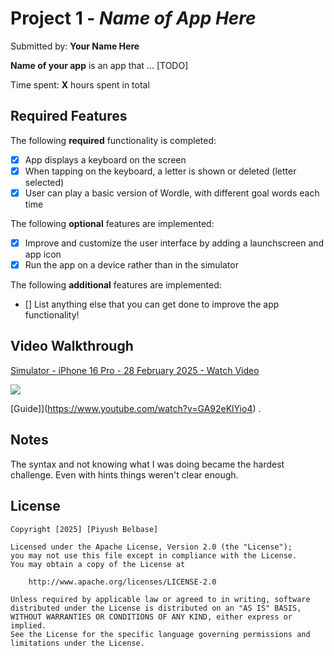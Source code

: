 # Project 1 - *Name of App Here*

Submitted by: **Your Name Here**

**Name of your app** is an app that ... [TODO] 

Time spent: **X** hours spent in total

## Required Features

The following **required** functionality is completed:

- [X] App displays a keyboard on the screen
- [X] When tapping on the keyboard, a letter is shown or deleted (letter selected)
- [X] User can play a basic version of Wordle, with different goal words each time

The following **optional** features are implemented:

- [X] Improve and customize the user interface by adding a launchscreen and app icon
- [X] Run the app on a device rather than in the simulator

The following **additional** features are implemented:

- [] List anything else that you can get done to improve the app functionality!

## Video Walkthrough 
<div>
    <a href="https://www.loom.com/share/9e1aa296baf74b14a4bad036f69eb9ee">
      <p>Simulator - iPhone 16 Pro - 28 February 2025 - Watch Video</p>
    </a>
    <a href="https://www.loom.com/share/9e1aa296baf74b14a4bad036f69eb9ee">
      <img style="max-width:300px;" src="https://cdn.loom.com/sessions/thumbnails/9e1aa296baf74b14a4bad036f69eb9ee-db9d9adb6e01f154-full-play.gif">
    </a>
  </div>

[Guide]](https://www.youtube.com/watch?v=GA92eKlYio4) .


## Notes

The syntax and not knowing what I was doing became the hardest challenge. Even with hints things weren't clear enough.

## License

    Copyright [2025] [Piyush Belbase]

    Licensed under the Apache License, Version 2.0 (the "License");
    you may not use this file except in compliance with the License.
    You may obtain a copy of the License at

        http://www.apache.org/licenses/LICENSE-2.0

    Unless required by applicable law or agreed to in writing, software
    distributed under the License is distributed on an "AS IS" BASIS,
    WITHOUT WARRANTIES OR CONDITIONS OF ANY KIND, either express or implied.
    See the License for the specific language governing permissions and
    limitations under the License.
